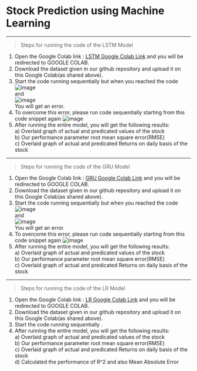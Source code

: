 # Stock Prediction using Machine Learning

---
> Steps for running the code of the LSTM Model
1) Open the Google Colab link : [LSTM Google Colab Link](https://colab.research.google.com/drive/1SYQufuY71rBbWgLw56ykVJkEpUj8P5kb) and you will be redirected to GOOGLE COLAB.
2) Download the dataset given in our github repository and upload it on this Google Colab(as shared above).
3) Start the code running sequentially but when you reached the code
    ![image](https://github.com/ShreyasHonrao/Computational-Intelligence-Project/assets/99578509/246b0bc0-4d53-4974-abc5-4bdcc5346b04)
   <br> and <br>
   ![image](https://github.com/ShreyasHonrao/Computational-Intelligence-Project/assets/99578509/54d5beb0-2648-492d-a2db-844f7d4d9a45)
   <br>
   You will get an error.
4) To overcome this error, please run code sequentially starting from this code snippet again ![image](https://github.com/ShreyasHonrao/Computational-Intelligence-Project/assets/99578509/5be0204a-7674-46ce-845a-2212ceacc950)
5) After running the entire model, you will get the following results:<br>
   a) Overlaid graph of actual and predicated values of the stock <br> 
   b) Our performance parameter root mean square error(RMSE) <br> 
   c) Overlaid graph of actual and predicated Returns on daily basis of the stock


---
> Steps for running the code of the GRU Model
1) Open the Google Colab link : [GRU Google Colab Link](https://colab.research.google.com/drive/1huLxiiSXjIEpACsQ76WIjBLQUfaWfWT5) and you will be redirected to GOOGLE COLAB.
2) Download the dataset given in our github repository and upload it on this Google Colab(as shared above).
3) Start the code running sequentially but when you reached the code
   ![image](https://github.com/ShreyasHonrao/Computational-Intelligence-Project/assets/99578509/c1219250-ad7f-42f8-aa03-c379722b5b43)
   <br> and <br>
 ![image](https://github.com/ShreyasHonrao/Computational-Intelligence-Project/assets/99578509/187d6877-cd3a-4f2b-b7c7-40940e1c3982)
   <br>
   You will get an error.
4) To overcome this error, please run code sequentially starting from this code snippet again ![image](https://github.com/ShreyasHonrao/Computational-Intelligence-Project/assets/99578509/b95af80a-6a2a-40d1-bfa5-a42301e0b7e6)
5) After running the entire model, you will get the following results:<br>
   a) Overlaid graph of actual and predicated values of the stock <br> 
   b) Our performance parameter root mean square error(RMSE) <br> 
   c) Overlaid graph of actual and predicated Returns on daily basis of the stock

---
> Steps for running the code of the LR Model
1) Open the Google Colab link : [LR Google Colab Link](https://colab.research.google.com/drive/1CHMuFFseWD7Vemoq9CQMqKhjnZ34ChDQ) and you will be redirected to GOOGLE COLAB.
2) Download the dataset given in our github repository and upload it on this Google Colab(as shared above).
3) Start the code running sequentially .
4) After running the entire model, you will get the following results:<br>
   a) Overlaid graph of actual and predicated values of the stock <br> 
   b) Our performance parameter root mean square error(RMSE) <br> 
   c) Overlaid graph of actual and predicated Returns on daily basis of the stock<br>
   d) Calculated the performance of R^2 and also Mean Absolute Error



   
   

